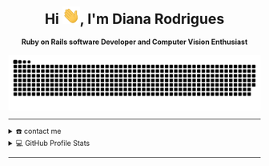 <html>
<body>
  
<div align="center">
<h1 align="center">Hi <img width="35" src="https://github.com/1999AZZAR/1999AZZAR/blob/main/resources/img/waving.gif">, I'm Diana Rodrigues</h1>
<h4 align="center">Ruby on Rails software Developer and Computer Vision Enthusiast</h4>
</div>

<div align="center">
  <a href="https://1999azzar.github.io/1999AZZAR/">
  <img  src="https://github.com/1999AZZAR/1999AZZAR/blob/main/resources/img/grid-snake.svg"
       alt="snake" /></a>
</div>

-----
<details>
  <summary>☎️ contact me</summary>
<div>
  <samp>
    <h2 align="center">you can reach me by:</h2>
    <p align="center">
      <br/>
      <a href="https://www.linkedin.com/in/diana-rodrigues-624196155/" target="blank"><img align="center"
         src="https://img.shields.io/badge/linkedin-%231DA1F2.svg?style=for-the-badge&logo=linkedin&logoColor=white"
         alt="diana" height="30"/></a>
      <a href="mailto:codesdiana@gmail.com" target="blank"><img align="center"
         src="https://img.shields.io/badge/gmail-EA4335.svg?style=for-the-badge&logo=gmail&logoColor=white"
         alt="azzar" height="30"/></a>
    </p>
   <p align="center">
      <a href="https://instagram.com/dianacodes" target="blank"><img align="center"
         src="https://img.shields.io/badge/instagram-%23E4405F.svg?style=for-the-badge&logo=Instagram&logoColor=white"
         alt="diana" height="30"/></a>
    </p>
  </samp>
</div>
</details>
  
<details> 
  <summary>💻 GitHub Profile Stats</summary>
  <div>
  <samp>
    <details open>
  <summary><h3>Languages</h3></summary>
            <p align="center">
        <a href="(https://github-readme-stats.vercel.app/api?username=dianabianca&show_icons=true&theme=dracula&count_private=true">
          <img src="https://github-readme-stats.vercel.app/api?username=dianabianca&show_icons=true&theme=dracula&count_private=true"/></a>
      </p>
        <p align="center">
          <a href="https://github.com/1999AZZAR/">
          <img width="45%" src="https://github-profile-summary-cards.vercel.app/api/cards/repos-per-language?username=dianabianca&theme=dracula&layout=compact&hide_border=true&count_private=true"
          alt="dianabianca :: Top Langs by repo" />
          <img width="45%" src="https://github-profile-summary-cards.vercel.app/api/cards/most-commit-language?username=dianabianca&theme=dracula&layout=compact&hide_border=true&count_private=true"
          alt="dianabianca :: Top Langs by commit" />
          </a>
        </p>
</details>
    <details open>
  <summary><h3>stasistic</h3></summary>
        <p align="center">
          <a href="https://github.com/1999AZZAR/">
          <img width="49.5%" src="https://github-readme-stats.vercel.app/api?username=dianabianca&show_icons=true&theme=dracula&hide_border=true&count_private=true" />
          <img width="49.5%" src="https://github-readme-streak-stats.herokuapp.com/?user=dianabianca&theme=dracula&hide_border=true&count_private=true" />
          </a>
       </p>
     <br>
     </samp>
  </div>    
</details>

</body>
</html>

-----
